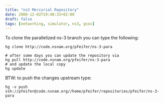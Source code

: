 ```yaml
---
title: "ns3 Mercurial Repository"
date: 2008-12-02T19:48:33+02:00
draft: false
tags: [networking, simulator, ns3, gsoc]
---
```


To clone the parallelized ns-3 branch you can type the following:



```
hg clone http://code.nsnam.org/pfeifer/ns-3-para

# after some days you can update the repository via
hg pull http://code.nsnam.org/pfeifer/ns-3-para
# and update the local copy
hg update

```

BTW: to push the changes upstream type:



```
hg -v push ssh://pfeifer@code.nsnam.org//home/pfeifer/repositories/pfeifer/ns-3-para

```

